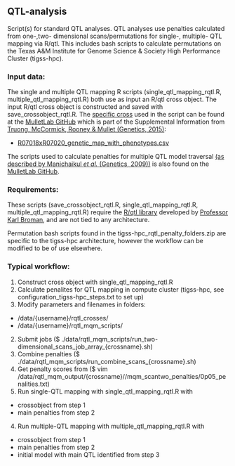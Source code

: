 ## QTL-analysis
Script(s) for standard QTL analyses. QTL analyses use penalties calculated from one-,two- dimensional scans/permutations for single-, multiple- QTL mapping via R/qtl. This includes bash scripts to calculate permutations on the Texas A&M Institute for Genome Science & Society High Performance Cluster (tigss-hpc). 

### Input data:
The single and multiple QTL mapping R scripts (single\_qtl\_mapping\_rqtl.R, multiple\_qtl\_mapping\_rqtl.R) both use as input an R/qtl cross object. The input R/qtl cross object is constructed and saved with save\_crossobject\_rqtl.R. The [specific cross](https://github.com/MulletLab/leafangle_supplement/blob/master/h2_and_qtl/R07018_x_R07020/R07018xR07020_genetic_map_with_phenotypes.csv) used in the script can be found at the [MulletLab GitHub](https://github.com/MulletLab/leafangle_supplement) which is part of the Supplemental Information from [Truong, McCormick, Rooney & Mullet (Genetics, 2015)](http://www.genetics.org/content/201/3/1229):
* [R07018xR07020_genetic_map_with_phenotypes.csv](https://github.com/MulletLab/leafangle_supplement/blob/master/h2_and_qtl/R07018_x_R07020/R07018xR07020_genetic_map_with_phenotypes.csv)

The scripts used to calculate penalties for multiple QTL model traversal [(as described by Manichaikul _et al._ (Genetics, 2009))](http://www.genetics.org/content/181/3/1077) is also found on the [MulletLab GitHub](https://github.com/MulletLab/leafangle_supplement).

### Requirements:
These scripts (save\_crossobject\_rqtl.R, single\_qtl\_mapping\_rqtl.R, multiple\_qtl\_mapping\_rqtl.R) require the [R/qtl library](http://rqtl.org/) developed by [Professor Karl Broman](http://kbroman.org/), and are not tied to any architecture.

Permutation bash scripts found in the tigss-hpc\_rqtl\_penalty\_folders.zip are specific to the tigss-hpc architecture, however the workflow can be modified to be of use elsewhere.

### Typical workflow:
1. Construct cross object with single\_qtl\_mapping\_rqtl.R
2. Calculate penalites for QTL mapping in compute cluster (tigss-hpc, see configuration\_tigss-hpc\_steps.txt to set up)
 1. Modify parameters and filenames in folders:
  * /data/{username}/rqtl\_crosses/
  * /data/{username}/rqtl\_mqm\_scripts/
 2. Submit jobs ($ ./data/rqtl\_mqm\_scripts/run\_two-dimensional\_scans\_job\_array\_{crossname}.sh)
 3. Combine penalties ($ ./data/rqtl\_mqm\_scripts/run\_combine\_scans\_{crossname}.sh)
 4. Get penalty scores from ($ vim /data/rqtl\_mqm\_output/{crossname}//mqm\_scantwo\_penalties/0p05\_penalities.txt)
3. Run single-QTL mapping with single\_qtl\_mapping\_rqtl.R with 
 * crossobject from step 1 
 * main penalties from step 2
4. Run multiple-QTL mapping with multiple\_qtl\_mapping\_rqtl.R with
 * crossobject from step 1 
 * main penalties from step 2
 * initial model with main QTL identified from step 3
 
